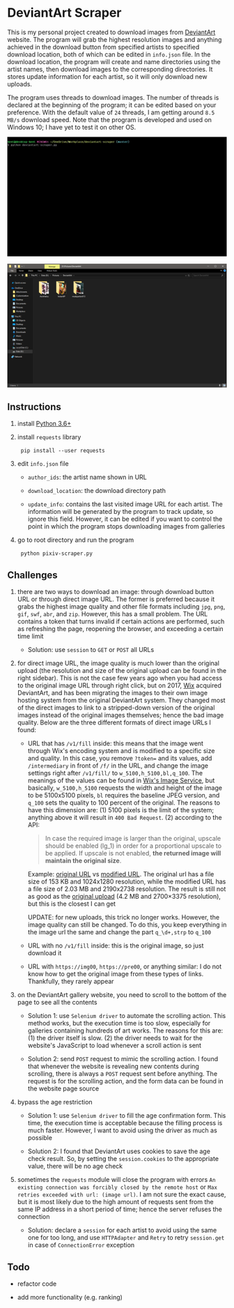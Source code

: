 # DeviantArt Scraper

This is my personal project created to download images from [DeviantArt](https://www.deviantart.com/) website. The program will grab the highest resolution images and anything achieved in the download button from specified artists to specified download location, both of which can be edited in `info.json` file. In the download location, the program will create and name directories using the artist names, then download images to the corresponding directories. It stores update information for each artist, so it will only download new uploads.

The program uses threads to download images. The number of threads is declared at the beginning of the program; it can be edited based on your preference. With the default value of `24` threads, I am getting around `8.5 MB/s` download speed. Note that the program is developed and used on Windows 10; I have yet to test it on other OS.

![alt text](doc/download.gif?raw=true "download")

![alt text](doc/result.png?raw=true "result")

## Instructions

1. install [Python 3.6+](https://www.python.org/)

2. install `requests` library

        pip install --user requests

3. edit `info.json` file

    - `author_ids`: the artist name shown in URL

    - `download_location`: the download directory path

    - `update_info`: contains the last visited image URL for each artist. The information will be generated by the program to track update, so ignore this field. However, it can be edited if you want to control the point in which the program stops downloading images from galleries

4. go to root directory and run the program

        python pixiv-scraper.py

## Challenges

1. there are two ways to download an image: through download button URL or through direct image URL. The former is preferred because it grabs the highest image quality and other file formats including `jpg`, `png`, `gif`, `swf`, `abr`, and `zip`. However, this has a small problem. The URL contains a token that turns invalid if certain actions are performed, such as refreshing the page, reopening the browser, and exceeding a certain time limit

    - Solution: use `session` to `GET` or `POST` all URLs

2. for direct image URL, the image quality is much lower than the original upload (the resolution and size of the original upload can be found in the right sidebar). This is not the case few years ago when you had access to the original image URL through right click, but on 2017, [Wix](https://www.wix.com/) acquired DeviantArt, and has been migrating the images to their own image hosting system from the original DeviantArt system. They changed most of the direct images to link to a stripped-down version of the original images instead of the original images themselves; hence the bad image quality. Below are the three different formats of direct image URLs I found:

      - URL that has `/v1/fill` inside: this means that the image went through Wix's encoding system and is modified to a specific size and quality. In this case, you remove `?token=` and its values, add `/intermediary` in front of `/f/` in the URL, and change the image settings right after `/v1/fill/` to `w_5100,h_5100,bl,q_100`. The meanings of the values can be found in [Wix's Image Service](https://support.wixmp.com/en/article/image-service-3835799), but basically, `w_5100,h_5100` requests the width and height of the image to be 5100x5100 pixels, `bl` requires the baseline JPEG version, and `q_100` sets the quality to 100 percent of the original. The reasons to have this dimension are: (1) 5100 pixels is the limit of the system; anything above it will result in `400 Bad Request`. (2) according to the API:

        > In case the required image is larger than the original, upscale should be enabled (lg_1) in order for a proportional upscale to be applied. If upscale is not enabled, **the returned image will maintain the original size**.

        Example: [original URL](https://images-wixmp-ed30a86b8c4ca887773594c2.wixmp.com/f/90b0cf78-3356-43b3-a7a2-8e6bf0e85ef1/dcbojon-68d45ef2-5ab7-408b-bf04-cf6d21aa16b5.jpg/v1/fill/w_1024,h_1280,q_70,strp/lantern_by_guweiz_dcbojon-fullview.jpg?token=eyJ0eXAiOiJKV1QiLCJhbGciOiJIUzI1NiJ9.eyJzdWIiOiJ1cm46YXBwOjdlMGQxODg5ODIyNjQzNzNhNWYwZDQxNWVhMGQyNmUwIiwiaXNzIjoidXJuOmFwcDo3ZTBkMTg4OTgyMjY0MzczYTVmMGQ0MTVlYTBkMjZlMCIsIm9iaiI6W1t7ImhlaWdodCI6Ijw9MTI4MCIsInBhdGgiOiJcL2ZcLzkwYjBjZjc4LTMzNTYtNDNiMy1hN2EyLThlNmJmMGU4NWVmMVwvZGNib2pvbi02OGQ0NWVmMi01YWI3LTQwOGItYmYwNC1jZjZkMjFhYTE2YjUuanBnIiwid2lkdGgiOiI8PTEwMjQifV1dLCJhdWQiOlsidXJuOnNlcnZpY2U6aW1hZ2Uub3BlcmF0aW9ucyJdfQ.-Gv_pRk6mqruJcBsg_kIpdAyRdWGzSzAI_YQT0Umh_A) vs [modified URL](https://images-wixmp-ed30a86b8c4ca887773594c2.wixmp.com/intermediary/f/90b0cf78-3356-43b3-a7a2-8e6bf0e85ef1/dcbojon-68d45ef2-5ab7-408b-bf04-cf6d21aa16b5.jpg/v1/fill/w_5100,h_5100,bl,q_100/lantern_by_guweiz_dcbojon-fullview.jpg). The original url has a file size of 153 KB and 1024x1280 resolution, while the modified URL has a file size of 2.03 MB and 2190x2738 resolution. The result is still not as good as the [original upload](https://www.deviantart.com/guweiz/art/Lantern-745215143) (4.2 MB and 2700×3375 resolution), but this is the closest I can get

        UPDATE: for new uploads, this trick no longer works. However, the image quality can still be changed. To do this, you keep everything in the image url the same and change the part `q_\d+,strp` to `q_100`

      - URL with no `/v1/fill` inside: this is the original image, so just download it

      - URL with `https://img00`, `https://pre00`, or anything similar: I do not know how to get the original image from these types of links. Thankfully, they rarely appear

3. on the DeviantArt gallery website, you need to scroll to the bottom of the page to see all the contents

    - Solution 1: use `Selenium driver` to automate the scrolling action. This method works, but the execution time is too slow, especially for galleries containing hundreds of art works. The reasons for this are: (1) the driver itself is slow. (2) the driver needs to wait for the website's JavaScript to load whenever a scroll action is sent

    - Solution 2: send `POST` request to mimic the scrolling action. I found that whenever the website is revealing new contents during scrolling, there is always a `POST` request sent before anything. The request is for the scrolling action, and the form data can be found in the website page source

4. bypass the age restriction

    - Solution 1: use `Selenium driver` to fill the age confirmation form. This time, the execution time is acceptable because the filling process is much faster. However, I want to avoid using the driver as much as possible

    - Solution 2: I found that DeviantArt uses cookies to save the age check result. So, by setting the `session.cookies` to the appropriate value, there will be no age check

5. sometimes the `requests` module will close the program with errors `An existing connection was forcibly closed by the remote host` or `Max retries exceeded with url: (image url)`. I am not sure the exact cause, but it is most likely due to the high amount of requests sent from the same IP address in a short period of time; hence the server refuses the connection

    - Solution: declare a `session` for each artist to avoid using the same one for too long, and use `HTTPAdapter` and `Retry` to retry `session.get` in case of `ConnectionError` exception

## Todo

- refactor code

- add more functionality (e.g. ranking)